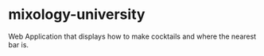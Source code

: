 # mixology-university
Web Application that displays how to make cocktails and where the nearest bar is.
